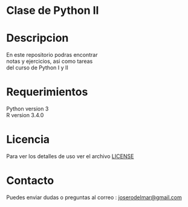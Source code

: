 # Clase de Python II  

# Descripcion  
En este repositorio podras encontrar  
notas y ejercicios, asi como tareas  
del curso de Python I y II  

# Requerimientos  
Python version 3  
R version 3.4.0  

# Licencia  
Para ver los detalles de uso ver el archivo [LICENSE](./LICENSE)  

# Contacto  
Puedes enviar dudas o preguntas al correo : joserodelmar@gmail.com  

